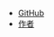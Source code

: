 <!-- _navbar.md -->

* [GitHub](https://github.com/drinkal/Mirai-js)
* [作者](https://gaolihai.cool/note)
